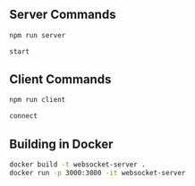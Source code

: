 
## Server Commands

```sh
npm run server
```

```js
start
```

## Client Commands

```sh
npm run client
```

```js
connect
```

## Building in Docker

```sh
docker build -t websocket-server .
docker run -p 3000:3000 -it websocket-server
```